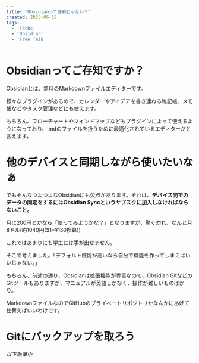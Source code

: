 ```yaml
---
title: 'Obsidianって便利じゃない？'
created: 2023-06-19
tags:
  - 'Techs'
  - 'Obsidian'
  - 'Free Talk'
---
```


# Obsidianってご存知ですか？

Obsidianとは、無料のMarkdownファイルエディターです。

様々なプラグインがあるので、カレンダーやアイデアを書き連ねる雑記帳、メモ帳などやタスク管理などにも使えます。

もちろん、フローチャートやマインドマップなどもプラグインによって使えるようになっており、.mdのファイルを扱うために最適化されているエディターだと言えます。

# 他のデバイスと同期しながら使いたいなぁ

でもそんなつよつよなObsidianにも欠点があります。それは、**デバイス間でのデータの同期をするにはObsidian Syncというサブスクに加入しなければならないこと。**

月に200円とかなら「使ってみようかな？」となりますが、驚く勿れ、なんと月8ドル(約1040円($1=¥130換算))

これではあまりにも学生には手が出せません。

そこで考えました。「デフォルト機能が高いなら自分で機能を作ってしまえばいいじゃない。」

もちろん、前述の通り、Obsidianは拡張機能が豊富なので、Obsidian GitなどのGitツールもありますが、マニュアルが英語しかなく、操作が難しいものばかり。

MarkdownファイルなのでGitHubのプライベートリポジトリかなんかにあげて仕舞えばいいわけです。

# Gitにバックアップを取ろう

_以下執筆中_